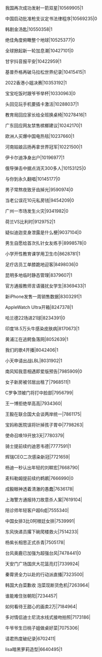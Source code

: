 我国再次成功发射一箭双星|10569905|1

中国启动批准枪支议定书法律程序|10569235|0

韩剧金汤匙|10550358|1

绝佳角度俯瞰整个地球|10525377|0

全球掀起新一轮加息潮|10427101|0

甘宇抖音报平安|10422959|1

基普乔格再破马拉松世界纪录|10415415|1

2022香港小姐决赛|10353192|1

宝宝吃饭时跟爷爷举杯|10330963|0

头回见玩手机要插卡激活|10288037|1

教育局回应家长给全班换桌椅|10278416|1

广东回应网友禁售槟榔建议|10242170|1

欧洲人买爆中国电热毯|10237660|1

河南姑娘吕扬再拿世界冠军|10221500|1

伊卡尔迪净身出户|10196977|1

俄导弹击中据点消灭300多人|10153125|0

与你到永久翻唱|10145177|0

男子常熬夜致牙齿掉光|9590974|0

当老公误花10元私房钱|9454209|0

广州一市场发生火灾|9341982|0

荷兰VS比利时|9129752|1

疑似迪迦变身泄露是什么梗|9037104|0

男生自愿给首次扎针女友练手|8998578|0

小学开性教育课学用卫生巾|8628781|1

足疗店员工单膝跪地迎客|8498036|0

昆明多地临时静态管理|8379607|1

官方通报教师言语骚扰女学生|8369433|1

新iPhone发售一周销售数据|8303291|1

AppleWatch Ultra开箱|8247378|1

哈兰德22场进21球|8234391|0

印度18.5万头牛感染皮肤病|8170673|1

黄浦江在逃鳄鱼落网|8052639|1

我们的歌4开播|8042406|1

小天申请出战LBL|8031902|1

南风知我意相遇即爱版预告|7985909|0

女子新房被邻居出租了|7968511|1

C罗争顶被门将打中脸部|7956799|

王一博拒绝举高高|7934360|

王毅在联合国大会谈两岸统一|7861175|

宝妈称医院误将针掉孩子胃中|7798263|

使命召唤19开放3天|7780379|

骑士提前续约迪恩韦德|7777591|1

辉瑞CEO二次感染新冠|7721659|

杨迪一秒认出年轻的刘畊宏|7668790|

麦科勒姆提前续约鹈鹕|7666990|0

成毅眼神透着清澈的愚蠢|7636178|

上海警方通报持刀故意杀人案|7619104|

陪诊师年轻客户超6成|7555340|

中国女排3比0阿根廷女排|7539991|

东风快递员撂下碗爬楼救火|7514233|

杨紫长相思正式杀青|7505178|

台风奥鹿已加强为超强台风|7478441|0

天安门广场国庆大花篮亮灯|7339924|

秦霄贤全力以赴的行动派直播|7323500|

韩国大白菜歉收 泡菜现断货危机|7263964|

谁能难住张朝阳|7234457|

如何看待王甜心的画卖2万|7184964|

多对情侣迪士尼流水线式接吻拍照|7173186|

牛爷爷生日桃子姐做桌好菜|7075306|

请君热度破纪录|6702411|

lisa暗黑萝莉造型|6640495|1


